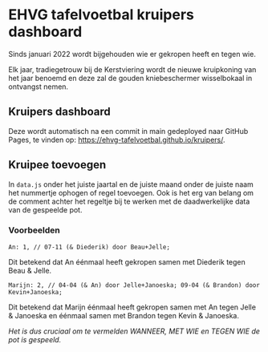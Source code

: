 # EHVG tafelvoetbal kruipers dashboard
Sinds januari 2022 wordt bijgehouden wie er gekropen heeft en tegen wie.

Elk jaar, tradiegetrouw bij de Kerstviering wordt de nieuwe kruipkoning van het jaar benoemd en deze zal de gouden kniebeschermer wisselbokaal in ontvangst nemen.

## Kruipers dashboard
Deze wordt automatisch na een commit in main gedeployed naar GitHub Pages, te vinden op: https://ehvg-tafelvoetbal.github.io/kruipers/.

## Kruipee toevoegen
In `data.js` onder het juiste jaartal en de juiste maand onder de juiste naam het nummertje ophogen of regel toevoegen. Ook is het erg van belang om de comment achter het regeltje bij te werken met de daadwerkelijke data van de gespeelde pot.

### Voorbeelden

```
An: 1, // 07-11 (& Diederik) door Beau+Jelle;
```

Dit betekend dat An éénmaal heeft gekropen samen met Diederik tegen Beau & Jelle.

```
Marijn: 2, // 04-04 (& An) door Jelle+Janoeska; 09-04 (& Brandon) door Kevin+Janoeska;
```
Dit betekend dat Marijn éénmaal heeft gekropen samen met An tegen Jelle & Janoeska en éénmaal samen met Brandon tegen Kevin & Janoeska.

_Het is dus cruciaal om te vermelden WANNEER, MET WIE en TEGEN WIE de pot is gespeeld._

